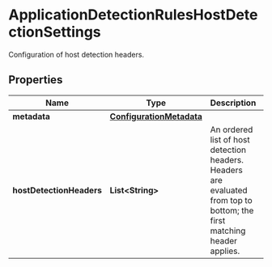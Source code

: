 

# ApplicationDetectionRulesHostDetectionSettings

Configuration of host detection headers.

## Properties

| Name | Type | Description | Notes |
|------------ | ------------- | ------------- | -------------|
|**metadata** | [**ConfigurationMetadata**](ConfigurationMetadata.md) |  |  [optional] |
|**hostDetectionHeaders** | **List&lt;String&gt;** | An ordered list of host detection headers.   Headers are evaluated from top to bottom; the first matching header applies. |  |



